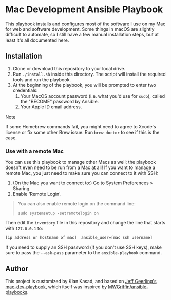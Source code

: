 # Mac Development Ansible Playbook

<!-- [![CI][badge-gh-actions]][link-gh-actions] -->

This playbook installs and configures most of the software I use on my Mac for web and software development. Some things in macOS are slightly difficult to automate, so I still have a few manual installation steps, but at least it's all documented here.

## Installation

  1. Clone or download this repository to your local drive.
  2. Run `./install.sh` inside this directory. The script will install the required tools and run the playbook.
  3. At the beginning of the playbook, you will be prompted to enter two credentials:
     1. Your MacOS account password (i.e. what you'd use for `sudo`), called the "BECOME" password by Ansible.
     2. Your Apple ID email address.

> [!NOTE]
> If some Homebrew commands fail, you might need to agree to Xcode's license or fix some other Brew issue. Run `brew doctor` to see if this is the case.

### Use with a remote Mac

You can use this playbook to manage other Macs as well;
the playbook doesn't even need to be run from a Mac at all!
If you want to manage a remote Mac, you just need to make sure you can connect to it with SSH:

  1. (On the Mac you want to connect to:) Go to System Preferences > Sharing.
  2. Enable 'Remote Login'.

> You can also enable remote login on the command line:
>
>     sudo systemsetup -setremotelogin on

Then edit the `inventory` file in this repository and change the line that starts with `127.0.0.1` to:

```
[ip address or hostname of mac]  ansible_user=[mac ssh username]
```

If you need to supply an SSH password (if you don't use SSH keys), make sure to pass the `--ask-pass` parameter to the `ansible-playbook` command.

## Author

This project is customized by Kian Kasad, and based on
[Jeff Geerling's mac-dev-playbook](https://github.com/geerlingguy/mac-dev-playbook),
which itself was inspired by
[MWGriffin/ansible-playbooks](https://github.com/MWGriffin/ansible-playbooks).
